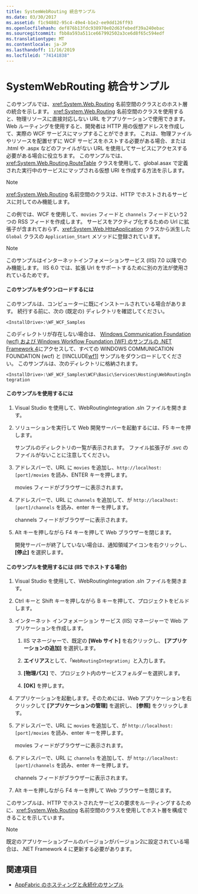 ```yaml
---
title: SystemWebRouting 統合サンプル
ms.date: 03/30/2017
ms.assetid: f1c94802-95c4-49e4-b1e2-ee9dd126ff93
ms.openlocfilehash: def876b13fdc938970e02d63febedf39a240ebac
ms.sourcegitcommit: fbb8a593a511ce667992502a3ce6d8f65c594edf
ms.translationtype: MT
ms.contentlocale: ja-JP
ms.lasthandoff: 11/16/2019
ms.locfileid: "74141838"
---
```

# <a name="systemwebrouting-integration-sample"></a>SystemWebRouting 統合サンプル
このサンプルでは、<xref:System.Web.Routing> 名前空間のクラスとのホスト層の統合を示します。 <xref:System.Web.Routing> 名前空間のクラスを使用すると、物理リソースに直接対応しない URL をアプリケーションで使用できます。 Web ルーティングを使用すると、開発者は HTTP 用の仮想アドレスを作成して、実際の WCF サービスにマップすることができます。 これは、物理ファイルやリソースを配置せずに WCF サービスをホストする必要がある場合、または .html や .aspx などのファイルがない URL を使用してサービスにアクセスする必要がある場合に役立ちます。 このサンプルでは、<xref:System.Web.Routing.RouteTable> クラスを使用して、global.asax で定義された実行中のサービスにマップされる仮想 URI を作成する方法を示します。 

> [!NOTE]
> <xref:System.Web.Routing> 名前空間のクラスは、HTTP でホストされるサービスに対してのみ機能します。  
  
この例では、WCF を使用して、`movies` フィードと `channels` フィードという2つの RSS フィードを作成します。 サービスをアクティブ化するための Url に拡張子が含まれておらず、<xref:System.Web.HttpApplication> クラスから派生した `Global` クラスの `Application_Start` メソッドに登録されています。  
  
> [!NOTE]
> このサンプルはインターネットインフォメーションサービス (IIS) 7.0 以降でのみ機能します。 IIS 6.0 では、拡張 Url をサポートするために別の方法が使用されているためです。  

#### <a name="to-download-this-sample"></a>このサンプルをダウンロードするには
  
このサンプルは、コンピューターに既にインストールされている場合があります。 続行する前に、次の (既定の) ディレクトリを確認してください。  
   
`<InstallDrive>:\WF_WCF_Samples`  
   
 このディレクトリが存在しない場合は、 [Windows Communication Foundation (wcf) および Windows Workflow Foundation (WF) のサンプルの .NET Framework 4](https://go.microsoft.com/fwlink/?LinkId=150780)にアクセスして、すべての WINDOWS COMMUNICATION FOUNDATION (wcf) と [!INCLUDE[wf1](../../../../includes/wf1-md.md)] サンプルをダウンロードしてください。 このサンプルは、次のディレクトリに格納されます。  
   
`<InstallDrive>:\WF_WCF_Samples\WCF\Basic\Services\Hosting\WebRoutingIntegration`  
  
#### <a name="to-use-this-sample"></a>このサンプルを使用するには  
  
1. Visual Studio を使用して、WebRoutingIntegration .sln ファイルを開きます。  
  
2. ソリューションを実行して Web 開発サーバーを起動するには、F5 キーを押します。  
  
     サンプルのディレクトリの一覧が表示されます。 ファイル拡張子が .svc のファイルがないことに注意してください。  
  
3. アドレスバーで、URL に `movies` を追加し、`http://localhost:[port]/movies` を読み、ENTER キーを押します。  
  
     movies フィードがブラウザーに表示されます。  
  
4. アドレスバーで、URL に `channels` を追加して、が `http://localhost:[port]/channels` を読み、enter キーを押します。  
  
     channels フィードがブラウザーに表示されます。  
  
5. Alt キーを押しながら F4 キーを押して Web ブラウザーを閉じます。  
  
     開発サーバーが終了していない場合は、通知領域アイコンを右クリックし、 **[停止]** を選択します。  
  
#### <a name="to-use-this-sample-when-hosted-in-iis"></a>このサンプルを使用するには (IIS でホストする場合)  
  
1. Visual Studio を使用して、WebRoutingIntegration .sln ファイルを開きます。  
  
2. Ctrl キーと Shift キーを押しながら B キーを押して、プロジェクトをビルドします。  
  
3. インターネット インフォメーション サービス (IIS) マネージャーで Web アプリケーションを作成します。  
  
    1. IIS マネージャーで、既定の **[Web サイト]** を右クリックし、 **[アプリケーションの追加]** を選択します。  
  
    2. **エイリアス**として、「`WebRoutingIntegration`」と入力します。  
  
    3. **[物理パス]** で、プロジェクト内のサービスフォルダーを選択します。  
  
    4. **[OK]** を押します。  
  
4. アプリケーションを起動します。そのためには、Web アプリケーションを右クリックして **[アプリケーションの管理]** を選択し、 **[参照]** をクリックします。  
  
5. アドレスバーで、URL に `movies` を追加して、が `http://localhost:[port]/movies` を読み、enter キーを押します。  
  
     movies フィードがブラウザーに表示されます。  
  
6. アドレスバーで、URL に `channels` を追加して、が `http://localhost:[port]/channels` を読み、enter キーを押します。  
  
     channels フィードがブラウザーに表示されます。  
  
7. Alt キーを押しながら F4 キーを押して Web ブラウザーを閉じます。  
  
 このサンプルは、HTTP でホストされたサービスの要求をルーティングするために、<xref:System.Web.Routing> 名前空間のクラスを使用してホスト層を構成できることを示しています。  
  
> [!NOTE]
> 既定のアプリケーションプールのバージョンがバージョン2に設定されている場合は、.NET Framework 4 に更新する必要があります。  
  
## <a name="see-also"></a>関連項目

- [AppFabric のホスティングと永続化のサンプル](https://go.microsoft.com/fwlink/?LinkId=193961)
